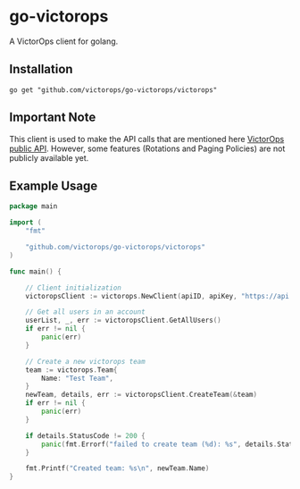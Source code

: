 # go-victorops
A VictorOps client for golang.

## Installation
`go get "github.com/victorops/go-victorops/victorops"`

## Important Note

This client is used to make the API calls that are mentioned here [VictorOps public API](https://help.victorops.com/knowledge-base/api/). However, some features (Rotations and Paging Policies) are not publicly available yet. 

## Example Usage
```go
package main

import (
	"fmt"

	"github.com/victorops/go-victorops/victorops"
)

func main() {

	// Client initialization
	victoropsClient := victorops.NewClient(apiID, apiKey, "https://api.victorops.com")

	// Get all users in an account
	userList, _, err := victoropsClient.GetAllUsers()
	if err != nil {
		panic(err)
	}

	// Create a new victorops team
	team := victorops.Team{
		Name: "Test Team",
	}
	newTeam, details, err := victoropsClient.CreateTeam(&team)
	if err != nil {
		panic(err)
	}

	if details.StatusCode != 200 {
		panic(fmt.Errorf("failed to create team (%d): %s", details.StatusCode, details.ResponseBody))
	}

	fmt.Printf("Created team: %s\n", newTeam.Name)
}
```
